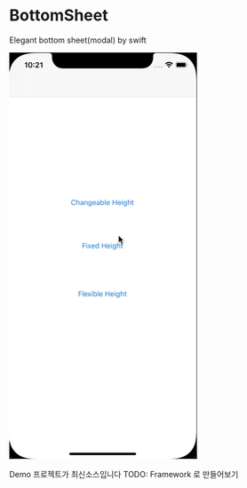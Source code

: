 # BottomSheet
Elegant bottom sheet(modal) by swift

![](gif/Demo.gif)

Demo 프로젝트가 최신소스입니다
TODO: Framework 로 만들어보기
